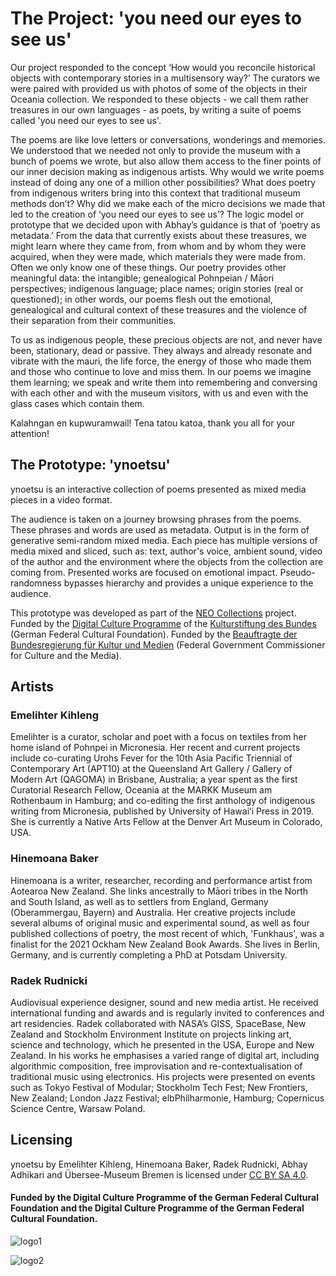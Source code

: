 
# The Project: 'you need our eyes to see us'

Our project responded to the concept ‘How would you reconcile historical objects with contemporary stories in a multisensory way?’ The curators we were paired with provided us with photos of some of the objects in their Oceania collection. We responded to these objects - we call them rather treasures in our own languages - as poets, by writing a suite of poems called 'you need our eyes to see us'.

The poems are like love letters or conversations, wonderings and memories. We understood that we needed not only to provide the museum with a bunch of poems we wrote, but also allow them access to the finer points of our inner decision making as indigenous artists. Why would we write poems instead of doing any one of a million other possibilities? What does poetry from indigenous writers bring into this context that traditional museum methods don’t? Why did we make each of the micro decisions we made that led to the creation of ‘you need our eyes to see us’? The logic model or prototype that we decided upon with Abhay’s guidance is that of ‘poetry as metadata.’ From the data that currently exists about these treasures, we might learn where they came from, from whom and by whom they were acquired, when they were made, which materials they were made from. Often we only know one of these things. Our poetry provides other meaningful data: the intangible; genealogical Pohnpeian / Māori perspectives; indigenous language; place names; origin stories (real or questioned); in other words, our poems flesh out the emotional, genealogical and cultural context of these treasures and the violence of their separation from their communities.

To us as indigenous people, these precious objects are not, and never have been, stationary, dead or passive. They always and already resonate and vibrate with the mauri, the life force, the energy of those who made them and those who continue to love and miss them. In our poems we imagine them learning; we speak and write them into remembering and conversing with each other and with the museum visitors, with us and even with the glass cases which contain them.

Kalahngan en kupwuramwail! Tena tatou katoa, thank you all for your attention!

## The Prototype: 'ynoetsu'
ynoetsu is an interactive collection of poems presented as mixed media pieces in a video format.

The audience is taken on a journey browsing phrases from the poems. These phrases and words are used as metadata. Output is in the form of generative semi-random mixed media. Each piece has multiple versions of media mixed and sliced, such as: text, author's voice, ambient sound, video of the author and the environment where the objects from the collection are coming from. Presented works are focused on emotional impact. Pseudo-randomness bypasses hierarchy and provides a unique experience to the audience.

This prototype was developed as part of the [NEO Collections](https://medium.com/neocollections) project. Funded by the [Digital Culture Programme](https://www.kulturstiftung-des-bundes.de/en/programmes_projects/film_and_new_media/detail/digital_culture.html) of the [Kulturstiftung des Bundes](https://www.kulturstiftung-des-bundes.de/en) (German Federal Cultural Foundation). Funded by the [Beauftragte der Bundesregierung für Kultur und Medien](https://www.bundesregierung.de/breg-de/bundesregierung/bundeskanzleramt/staatsministerin-fuer-kultur-und-medien) (Federal Government Commissioner for Culture and the Media).

## Artists

### Emelihter Kihleng
Emelihter is a curator, scholar and poet with a focus on textiles from her home island of Pohnpei in Micronesia. Her recent and current projects include co-curating Urohs Fever for the 10th Asia Pacific Triennial of Contemporary Art (APT10) at the Queensland Art Gallery / Gallery of Modern Art (QAGOMA) in Brisbane, Australia; a year spent as the first Curatorial Research Fellow, Oceania at the MARKK Museum am Rothenbaum in Hamburg; and co-editing the first anthology of indigenous writing from Micronesia, published by University of Hawaiʻi Press in 2019. She is currently a Native Arts Fellow at the Denver Art Museum in Colorado, USA.

### Hinemoana Baker
Hinemoana is a writer, researcher, recording and performance artist from Aotearoa New Zealand. She links ancestrally to Māori tribes in the North and South Island, as well as to settlers from England, Germany (Oberammergau, Bayern) and Australia. Her creative projects include several albums of original music and experimental sound, as well as four published collections of poetry, the most recent of which, 'Funkhaus', was a finalist for the 2021 Ockham New Zealand Book Awards. She lives in Berlin, Germany, and is currently completing a PhD at Potsdam University.

### Radek Rudnicki
Audiovisual experience designer, sound and new media artist. He received international funding and awards and is regularly invited to conferences and art residencies. Radek collaborated with NASA’s GISS, SpaceBase, New Zealand and Stockholm Environment Institute on projects linking art, science and technology, which he presented in the USA, Europe and New Zealand. In his works he emphasises a varied range of digital art, including algorithmic composition, free improvisation and re-contextualisation of traditional music using electronics. His projects were presented on events such as Tokyo Festival of Modular; Stockholm Tech Fest; New Frontiers, New Zealand; London Jazz Festival; elbPhilharmonie, Hamburg; Copernicus Science Centre, Warsaw Poland.

## Licensing
ynoetsu by Emelihter Kihleng, Hinemoana Baker, Radek Rudnicki, Abhay Adhikari and Übersee-Museum Bremen is licensed under [CC BY SA 4.0](https://creativecommons.org/licenses/by-sa/4.0/).

#### Funded by the Digital Culture Programme of the German Federal Cultural Foundation and the Digital Culture Programme of the German Federal Cultural Foundation.
<picture>
 <source media="(prefers-color-scheme: light)" srcset="https://ynoetsu-ten.vercel.app/_next/image?url=%2F_next%2Fstatic%2Fmedia%2FKSB_KulturDigital.186780d3.png&w=1200&q=75")>
 <source media="(prefers-color-scheme: dark)" srcset="https://user-images.githubusercontent.com/25423296/163456776-7f95b81a-f1ed-45f7-b7ab-8fa810d529fa.png">
 </picture>
 
![logo1](https://ynoetsu-ten.vercel.app/_next/image?url=%2F_next%2Fstatic%2Fmedia%2FKSB_KulturDigital.186780d3.png&w=1200&q=75)

![logo2](https://ynoetsu-ten.vercel.app/_next/image?url=%2F_next%2Fstatic%2Fmedia%2FBKM_bw.0ba0b54a.png&w=1920&q=75)
